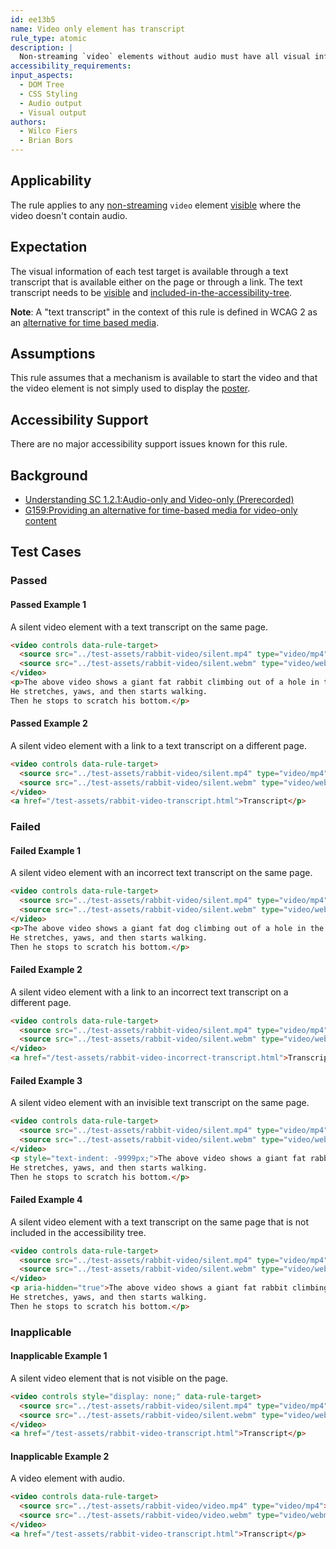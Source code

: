 ```yaml
---
id: ee13b5
name: Video only element has transcript
rule_type: atomic
description: |
  Non-streaming `video` elements without audio must have all visual information available in a transcript.
accessibility_requirements:
input_aspects:
  - DOM Tree
  - CSS Styling
  - Audio output
  - Visual output
authors:
  - Wilco Fiers
  - Brian Bors
---
```


## Applicability

The rule applies to any [non-streaming](#non-streaming-media-element) `video` element [visible](#visible) where the video doesn't contain audio.

## Expectation

The visual information of each test target is available through a text transcript that is available either on the page or through a link. The text transcript needs to be [visible](#visible) and [included-in-the-accessibility-tree](#included-in-the-accessibility-tree).

**Note**: A "text transcript" in the context of this rule is defined in WCAG 2 as an [alternative for time based media](https://www.w3.org/TR/WCAG21/#dfn-alternative-for-time-based-media).

## Assumptions

This rule assumes that a mechanism is available to start the video and that the video element is not simply used to display the [poster](https://www.w3.org/TR/html5/semantics-embedded-content.html#element-attrdef-video-poster).

## Accessibility Support

There are no major accessibility support issues known for this rule.

## Background

- [Understanding SC 1.2.1:Audio-only and Video-only (Prerecorded)](https://www.w3.org/TR/UNDERSTANDING-WCAG20/media-equiv-av-only-alt.html)
- [G159:Providing an alternative for time-based media for video-only content](https://www.w3.org/TR/WCAG20-TECHS/G159.html)

## Test Cases

### Passed

#### Passed Example 1

A silent video element with a text transcript on the same page.

```html
<video controls data-rule-target>
  <source src="../test-assets/rabbit-video/silent.mp4" type="video/mp4"></source>
  <source src="../test-assets/rabbit-video/silent.webm" type="video/webm"></source>
</video>
<p>The above video shows a giant fat rabbit climbing out of a hole in the ground.
He stretches, yaws, and then starts walking.
Then he stops to scratch his bottom.</p>
```

#### Passed Example 2

A silent video element with a link to a text transcript on a different page.

```html
<video controls data-rule-target>
  <source src="../test-assets/rabbit-video/silent.mp4" type="video/mp4"></source>
  <source src="../test-assets/rabbit-video/silent.webm" type="video/webm"></source>
</video>
<a href="/test-assets/rabbit-video-transcript.html">Transcript</p>
```

### Failed

#### Failed Example 1

A silent video element with an incorrect text transcript on the same page.

```html
<video controls data-rule-target>
  <source src="../test-assets/rabbit-video/silent.mp4" type="video/mp4"></source>
  <source src="../test-assets/rabbit-video/silent.webm" type="video/webm"></source>
</video>
<p>The above video shows a giant fat dog climbing out of a hole in the ground.
He stretches, yaws, and then starts walking.
Then he stops to scratch his bottom.</p>
```

#### Failed Example 2

A silent video element with a link to an incorrect text transcript on a different page.

```html
<video controls data-rule-target>
  <source src="../test-assets/rabbit-video/silent.mp4" type="video/mp4"></source>
  <source src="../test-assets/rabbit-video/silent.webm" type="video/webm"></source>
</video>
<a href="/test-assets/rabbit-video-incorrect-transcript.html">Transcript</p>
```

#### Failed Example 3

A silent video element with an invisible text transcript on the same page.

```html
<video controls data-rule-target>
  <source src="../test-assets/rabbit-video/silent.mp4" type="video/mp4"></source>
  <source src="../test-assets/rabbit-video/silent.webm" type="video/webm"></source>
</video>
<p style="text-indent: -9999px;">The above video shows a giant fat rabbit climbing out of a hole in the ground.
He stretches, yaws, and then starts walking.
Then he stops to scratch his bottom.</p>
```

#### Failed Example 4

A silent video element with a text transcript on the same page that is not included in the accessibility tree.

```html
<video controls data-rule-target>
  <source src="../test-assets/rabbit-video/silent.mp4" type="video/mp4"></source>
  <source src="../test-assets/rabbit-video/silent.webm" type="video/webm"></source>
</video>
<p aria-hidden="true">The above video shows a giant fat rabbit climbing out of a hole in the ground.
He stretches, yaws, and then starts walking.
Then he stops to scratch his bottom.</p>
```

### Inapplicable

#### Inapplicable Example 1

A silent video element that is not visible on the page.

```html
<video controls style="display: none;" data-rule-target>
  <source src="../test-assets/rabbit-video/silent.mp4" type="video/mp4"></source>
  <source src="../test-assets/rabbit-video/silent.webm" type="video/webm"></source>
</video>
<a href="/test-assets/rabbit-video-transcript.html">Transcript</p>
```

#### Inapplicable Example 2

A video element with audio.

```html
<video controls data-rule-target>
  <source src="../test-assets/rabbit-video/video.mp4" type="video/mp4"></source>
  <source src="../test-assets/rabbit-video/video.webm" type="video/webm"></source>
</video>
<a href="/test-assets/rabbit-video-transcript.html">Transcript</p>
```
